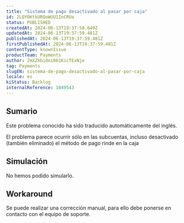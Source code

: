 ```yaml
---
title: "Sistema de pago desactivado al pasar por caja"
id: 2LQYOKtkURQoWUU1InCRUo
status: PUBLISHED
createdAt: 2024-06-13T19:37:58.649Z
updatedAt: 2024-06-13T19:37:59.481Z
publishedAt: 2024-06-13T19:37:59.481Z
firstPublishedAt: 2024-06-13T19:37:59.481Z
contentType: knownIssue
productTeam: Payments
author: 2mXZkbi0oi061KicTExNjo
tag: Payments
slugEN: sistema-de-pago-desactivado-al-pasar-por-caja
locale: es
kiStatus: Backlog
internalReference: 1049543
---
```


## Sumario

<div class="alert alert-info">
  <p>Este problema conocido ha sido traducido automáticamente del inglés.</p>
</div>


El problema parece ocurrir sólo en las subcuentas, incluso desactivado (también eliminado) el método de pago rinde en la caja


##

## Simulación


No hemos podido simularlo.



## Workaround


Se puede realizar una corrección manual, para ello debe ponerse en contacto con el equipo de soporte.




